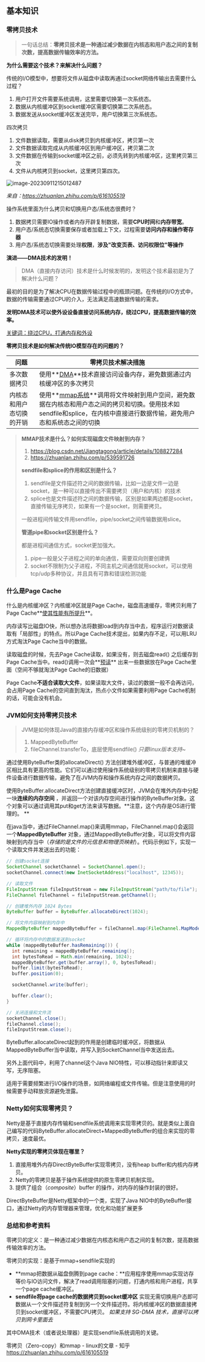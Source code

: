 ## 基本知识

### 零拷贝技术

> 一句话总结：**零拷贝技术是一种通过减少数据在内核态和用户态之间的复制次数，提高数据传输效率的方法。**

**为什么需要这个技术？来解决什么问题？**

传统的I/O模型中，想要将文件从磁盘中读取再通过socket网络传输出去需要什么过程？

1. 用户打开文件需要系统调用，这里需要切换第一次系统态。
2. 数据从内核缓冲区到socket缓冲区需要切换第二次系统态。
3. 数据发送从socket缓冲区发送完毕，用户切换第三次系统态。

四次拷贝

1. 文件数据读取，需要从disk拷贝到内核缓冲区，拷贝第一次
2. 文件数据读取完成从内核缓冲区到用户缓冲区，拷贝第二次
3. 文件数据在传输到socket缓冲区之前，必须先转到内核缓冲区，这里拷贝第三次
4. 文件从内核拷贝到socket，这里拷贝第四次。

![image-20230911215012487](assets/image-20230911215012487.png)

*来自：https://zhuanlan.zhihu.com/p/616105519*

操作系统里面为什么拷贝和切换用户态/系统态很费时？

1. 数据拷贝需要IO操作或者内存开辟复制数据，需要**CPU时间**和**内存带宽**。
2. 用户态/系统态切换需要保存或者加载上下文，过程需要**访问内存和操作寄存器**
3. 用户态/系统态切换需要处理**权限**，**涉及"改变页表、访问权限位"等操作**

**演进——DMA技术的发明！**

> DMA（直接内存访问）技术是什么时候发明的，发明这个技术最初是为了解决什么问题？

最初的目的是为了解决CPU在数据传输过程中的瓶颈问题。在传统的I/O方式中，数据的传输需要通过CPU的介入，无法满足高速数据传输的需求。

**发明DMA技术可以使外设设备直接访问系统内存，绕过CPU，提高数据传输的效率。**

<u>关键词：绕过CPU，打通内存和外设</u>

**零拷贝技术是如何解决传统IO模型存在的问题的？**

| 问题           | 零拷贝技术解决措施                                                                                             |
|--------------|-------------------------------------------------------------------------------------------------------|
| 多次数据拷贝       | 使用**<u>DMA</u>**技术直接访问设备内存，避免数据通过内核缓冲区的多次拷贝                                                           |
| 内核态和用户态切换的开销 | 使用**<u>mmap系统</u>**调用将文件映射到用户空间，避免数据在内核态和用户态之间的拷贝和切换。使用技术如sendfile和splice，在内核中直接进行数据传输，避免用户态和系统态之间的切换 |

> **MMAP技术是什么？如何实现磁盘文件映射到内存？**
>
> 1. https://blog.csdn.net/Jiangtagong/article/details/108827284
> 2. https://zhuanlan.zhihu.com/p/539591726
>
> **sendfile和splice的作用和区别是什么？**
>
> 1. sendfile是文件描述符之间的数据传输，比如一边是文件一边是socket，是一种可以直接传出不需要拷贝（用户和内核）的技术
> 2. splice也是文件描述符之间的数据传输，区别是如果两边都是socket，直接传输无序拷贝，如果有一个是socket，则需要拷贝。
>
> 一般进程间传输文件用sendfile，pipe/socket之间传输数据用slice。
>
> **管道pipe和socket区别是什么？**
>
> 都是进程间通信方式，socket更加强大。
>
> 1. pipe一般是父子进程之间的单向通信，需要双向则要创建俩
> 2. socket不限制为父子进程，不同主机之间通信就用socket，可以使用tcp/udp多种协议，并且具有可靠和错误检测功能

### 什么是Page Cache

什么是内核缓冲区？内核缓冲区就是Page Cache，磁盘高速缓存，零拷贝利用了Page Cache**<u>使其性能有所提升</u>**。

内存读写比磁盘IO快，所以想办法将数据load到内存当中去，程序运行对数据读取有「局部性」的特点。所以Page
Cache技术提出，如果内存不足，可以用LRU方式淘汰Page Cache当中的数据。

读取磁盘的时候，先去Page Cache读取，如果没有，则去磁盘read() 之后缓存到Page Cache当中。read()调用一次会**<u>预读</u>**
出来一些数据放在Page Cache里面（空间不够就淘汰Page Cache的旧数据）

Page Cache**不适合读取大文件**，如果读取大文件，读过的数据一般不会再访问，会占用Page Cache的空间直到淘汰，热点小文件如果需要利用Page
Cache机制的话，可能会没有机会。

### JVM如何支持零拷贝技术

> JVM是如何体现Java的直接内存缓冲区和操作系统级别的零拷贝机制的？
>
> 1. MappedByteBuffer
> 2. fileChannel.transferTo，底层使用sendfile() *只要linux版本支持~*

通过使用ByteBuffer类的allocateDirect()
方法创建堆外缓冲区，与普通的堆缓冲区相比具有更高的性能。它们可以通过使用操作系统级别的零拷贝机制来直接与硬件设备进行数据传输，避免了在JVM内存和操作系统内存之间的数据拷贝。

使用ByteBuffer.allocateDirect方法创建直接缓冲区时，JVM会在堆外内存中分配一块**连续的内存空间**
，并返回一个对该内存空间进行操作的ByteBuffer对象。这个对象可以通过调用其put和get方法来读写数据。**注意，这个内存是OS进行管理的。
**

在java当中，通过FileChannel.map()来调用mmap，FileChannel.map()会返回一个**MappedByteBuffer**
对象，通过MappedByteBuffer对象，可以将文件内容映射到内存当中（*存储的是文件的元信息和物理页映射*）。代码示例如下，实现一个读取文件并发送出去的功能：

```java
// 创建socket连接
SocketChannel socketChannel = SocketChannel.open();
socketChannel.connect(new InetSocketAddress("localhost", 12345));

// 读取文件
FileInputStream fileInputStream = new FileInputStream("path/to/file");
FileChannel fileChannel = fileInputStream.getChannel();

// 创建堆外内存 1024 Bytes
ByteBuffer buffer = ByteBuffer.allocateDirect(1024);

// 将文件内容映射到内存中
MappedByteBuffer mappedByteBuffer = fileChannel.map(FileChannel.MapMode.READ_ONLY, 0, fileChannel.size());

// 循环将内存中的数据发送到socket
while (mappedByteBuffer.hasRemaining()) {
  int remaining = mappedByteBuffer.remaining();
  int bytesToRead = Math.min(remaining, 1024);
  mappedByteBuffer.get(buffer.array(), 0, bytesToRead);
  buffer.limit(bytesToRead);
  buffer.position(0);

  socketChannel.write(buffer);

  buffer.clear();
}

// 关闭连接和文件流
socketChannel.close();
fileChannel.close();
fileInputStream.close();
```

ByteBuffer.allocateDirect起到的作用是创建临时缓冲区，将数据从MappedByteBuffer当中读取，并写入到SocketChannel当中发送出去。

另外上面代码中，利用了channel这个Java NIO特性，可以移动指针来即读又写，无序阻塞。

适用于需要频繁进行I/O操作的场景，如网络编程或文件传输。但是注意使用的时候需要手动释放资源避免泄露。

### Netty如何实现零拷贝？

Netty是基于直接内存传输和sendfile系统调用来实现零拷贝的。就是类似上面自己编写的代码ByteBuffer.allocateDirect+MappedByteBuffer的组合来实现的零拷贝，速度最优。

**Netty实现的零拷贝体现在哪里？**

1. 直接用堆外内存DirectByteBuffer实现零拷贝，没有heap buffer和内核内存拷贝。
2. Netty的零拷贝是基于操作系统提供的原生零拷贝机制实现。
3. 提供了组合（*composite*）buffer 的操作，对内存的操作封装的很好。

DirectByteBuffer是Netty框架中的一个类，实现了Java NIO中的ByteBuffer接口，通过Netty的内存管理器来管理，优化和功能扩展更多

### 总结和参考资料

零拷贝的定义：是一种通过减少数据在内核态和用户态之间的复制次数，提高数据传输效率的方法。

零拷贝的实现：是基于mmap+sendfile实现的

* **mmap把数据从磁盘倒腾到page cache：**应用程序使用mmap实现访存等价与IO访问文件，解决了read调用阻塞的问题，打通内核和用户进程，共享一个page
  cache缓冲区。
* **sendfile将page cache的数据拷贝到socket缓冲区** 实现无需切换用户态即可数据从一个文件描述符复制到另一个文件描述符。将内核缓冲区的数据直接拷贝到socket缓冲区，不需要CPU拷贝。
  *如果支持 SG-DMA 技术，直接可以拷贝到网卡里面去*

其中DMA技术（或者说处理器）是实现sendfile系统调用的关键。

零拷贝（Zero-copy）和mmap - linux的文章 - 知乎 https://zhuanlan.zhihu.com/p/616105519
